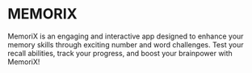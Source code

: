 # MEMORIX
MemoriX is an engaging and interactive app designed to enhance your memory skills through exciting number and word challenges. Test your recall abilities, track your progress, and boost your brainpower with MemoriX!

